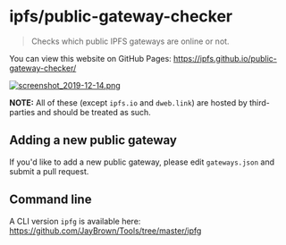 # ipfs/public-gateway-checker

> Checks which public IPFS gateways are online or not.

You can view this website on GitHub Pages: https://ipfs.github.io/public-gateway-checker/

[![screenshot_2019-12-14.png](https://ipfs.io/ipfs/QmX53EdPJxH377WHfwH8wV3tu8Zzjq9ojgQS6U82JRM6bd?filename=screenshot_2019-12-14.png)](https://ipfs.github.io/public-gateway-checker/)



**NOTE:** All of these (except `ipfs.io` and `dweb.link`) are hosted by third-parties and should be treated as such.


## Adding a new public gateway

If you'd like to add a new public gateway, please edit `gateways.json` and submit a pull request.


## Command line

A CLI version `ipfg` is available here: https://github.com/JayBrown/Tools/tree/master/ipfg
